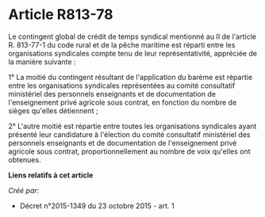 # Article R813-78

Le contingent global de crédit de temps syndical mentionné au II de l'article R. 813-77-1 du code rural et de la pêche
maritime est réparti entre les organisations syndicales compte tenu de leur représentativité, appréciée de la manière
suivante : 

1° La moitié du contingent résultant de l'application du barème est répartie entre les organisations syndicales représentées
au comité consultatif ministériel des personnels enseignants et de documentation de l'enseignement privé agricole sous
contrat, en fonction du nombre de sièges qu'elles détiennent ; 

2° L'autre moitié est répartie entre toutes les organisations syndicales ayant présenté leur candidature à l'élection du
comité consultatif ministériel des personnels enseignants et de documentation de l'enseignement privé agricole sous contrat,
proportionnellement au nombre de voix qu'elles ont obtenues.

**Liens relatifs à cet article**

_Créé par_:

  - Décret n°2015-1349 du 23 octobre 2015 - art. 1
